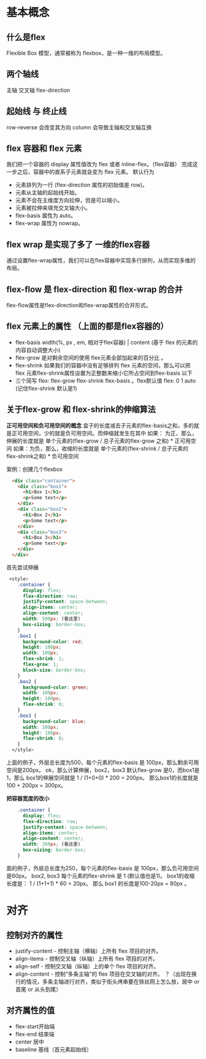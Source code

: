 # 基本概念
## 什么是flex
Flexible Box 模型，通常被称为 flexbox，是一种一维的布局模型。

## 两个轴线
主轴 交叉轴 flex-direction

## 起始线 与 终止线
row-reverse 会改变其方向
column 会导致主轴和交叉轴互换

## flex 容器和 flex 元素
我们把一个容器的 display 属性值改为 flex 或者 inline-flex。（flex容器）
完成这一步之后，容器中的直系子元素就会变为 flex 元素。
默认行为
- 元素排列为一行 (flex-direction 属性的初始值是 row)。
- 元素从主轴的起始线开始。
- 元素不会在主维度方向拉伸，但是可以缩小。
- 元素被拉伸来填充交叉轴大小。
- flex-basis 属性为 auto。
- flex-wrap 属性为 nowrap。

## flex wrap 是实现了多了 一维的flex容器
通过设置flex-wrap属性，我们可以在flex容器中实现多行排列，从而实现多维的布局。

## flex-flow 是 flex-direction 和 flex-wrap 的合并
flex-flow属性是flex-direction和flex-wrap属性的合并形式。

## flex 元素上的属性 （上面的都是flex容器的）
- flex-basis width(%, px , em, 相对于flex容器) | content (基于 flex 的元素的内容自动调整大小)
- flex-grow 是对剩余空间的使用 flex元素全部加起来的百分比 。
- flex-shrink 如果我们的容器中没有足够排列 flex 元素的空间，那么可以把 flex 元素flex-shrink属性设置为正整数来缩小它所占空间到flex-basis 以下
- 三个简写 flex: flex-grow flex-shrink  flex-basis  。flex默认值 flex: 0 1 auto (记住flex-shrink 默认是1)

## 关于flex-grow 和 flex-shrink的伸缩算法
**正可用空间和负可用空间的概念**
盒子的长度减去子元素的flex-basis之和，多的就是正可用空间，少的就是负可用空间。而伸缩就发生在其中
如果： 为正，那么，伸展的长度就是 单个元素的(flex-grow / 总子元素的flex-grow 之和) *  正可用空间
如果：为负，那么，收缩的长度就是 单个元素的(flex-shrink / 总子元素的flex-shrink之和) *  负可用空间

案例：创建几个flexbox
```html
  <div class="container">
    <div class="box1">
      <h1>Box 1</h1>
      <p>Some text</p>
    </div>
    <div class="box2">
      <h1>Box 2</h1>
      <p>Some text</p>
    </div>
    <div class="box3">
      <h1>Box 3</h1>
      <p>Some text</p>
    </div>
  </div>
```
首先尝试伸展
```css
 <style>
    .container {
      display: flex;
      flex-direction: row;
      justify-content: space-between;
      align-items: center;
      align-content: center;
      width: 500px; (看这里)
      box-sizing: border-box;
    }
    .box1 {
      background-color: red;
      height: 100px;
      width: 100px;
      flex-shrink: 1;
      flex-grow: 1;
      block-size: border-box;
    }
    .box2 {
      background-color: green;
      width: 100px;
      height: 100px;
      flex-shrink: 0;
    }
    .box3 {
      background-color: blue;
      width: 100px;
      height: 100px;
      flex-shrink: 0;
    }
  </style>
```
上面的例子，外层总长度为500，每个元素的flex-basis 是 100px，那么剩余可用空间是200px。 ok，那么计算伸展，box2，box3 默认flex-grow 是0，而box1是 1，那么
box1的伸展空间就是 1 / (1+0+0) * 200 = 200px。
那么box1的长度就是100 + 200px = 300px。

**把容器宽度的改小**
```css
    .container {
      display: flex;
      flex-direction: row;
      justify-content: space-between;
      align-items: center;
      align-content: center;
      width: 260px; (看这里)
      box-sizing: border-box;
    }
```
面的例子，外层总长度为250，每个元素的flex-basis 是 100px，那么负可用空间是60px。
box2, box3 每个元素的flex-shrink 是 1 (默认值也是1)。
box1的收缩长度是： 1 / (1+1+1) * 60 = 20px。
那么 box1 的长度是100-20px = 80px 。

# 对齐

## 控制对齐的属性
- justify-content - 控制主轴（横轴）上所有 flex 项目的对齐。
- align-items - 控制交叉轴（纵轴）上所有 flex 项目的对齐。
- align-self - 控制交叉轴（纵轴）上的单个 flex 项目的对齐。
- align-content - 控制“多条主轴”的 flex 项目在交叉轴的对齐。 ？（出现在换行的情况，多条主轴进行对齐，类似于街头烤串要在铁丝网上怎么放，居中 or 首尾 or 从头到尾）

## 对齐属性的值
- flex-start开始端
- flex-end 结束端
- center 居中
- baseline 基线（首元素起始线）



